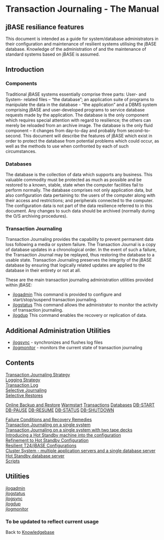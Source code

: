 # Transaction Journaling  - The Manual

<PageHeader />

## jBASE resiliance features

This document is intended as a guide for system/database administrators in their configuration and maintenance of resilient systems utilising the jBASE database. Knowledge of the administration of and the maintenance of standard systems based on jBASE is assumed.

## Introduction  

### Components  

Traditional jBASE systems essentially comprise three parts: User- and System- related files – “the database”; an application suite of programs to manipulate the data in the database - “the application” and a DBMS system comprising jBASE and user-developed programs to service database requests made by the application. The database is the only component which requires special attention with regard to resilience; the others can merely be reloaded from an archive image. The database is the only fluid component – it changes from day-to-day and probably from second-to-second. This document will describe the features of jBASE which exist in order to protect the database from potential problems which could occur, as well as the methods to use when confronted by each of such circumstances.  

### Databases

The database is the collection of data which supports any business. This valuable commodity must be protected as much as possible and be restored to a known, stable, state when the computer facilities fail to perform normally. The database comprises not only application data, but also configuration data pertaining to: the users of the computer along with their access and restrictions; and peripherals connected to the computer. The configuration data is not part of the data resilience referred to in this document. Any changes to such data should be archived (normally during the O/S archiving procedures).

### Transaction Journaling  

Transaction Journaling provides the capability to prevent permanent data loss following a media or system failure. The Transaction Journal is a copy of database updates in a chronological order. In the event of such a failure, the Transaction Journal may be replayed, thus restoring the database to a usable state. Transaction Journaling preserves the integrity of the jBASE database by ensuring that logically related updates are applied to the database in their entirety or not at all.

These are the main transaction journaling administration utilities provided within jBASE:  

- [jlogadmin](./utilities-jlogadmin/README.md)      This command is provided to configure and start/stop/suspend transaction journaling.  
- [jlogstatus](./utilities-jlogstatus/README.md)    This command allows the administrator to monitor the activity of transaction journaling.  
- [jlogdup](./utilities-jlogdup/README.md)          This command enables the recovery or replication of data.  

## Additional Administration Utilities  

- [jlogsync](./utilities-jlogsync/README.md)        - synchronizes and flushes log files
- [jlogmonitor](./utilities-jlogmonitor/README.md)  - monitors the current state of transaction journaling  

## Contents  

[Transaction Journaling Strategy](./journaling-strategy/README.md)  
[Logging Strategy](./logging-strategy/README.md)  
[Transaction Log](./transaction-log/README.md)  
[Selective Journaling](./selective-journaling/README.md)  
[Selective Restores](./selective-restores/README.md)  

[Online Backup and Restore](./online-backup-restore/README.md)
[Warmstart](./warmstart/README.md)
[Transactions](./transactions/README.md)
[Databases](./databases/README.md)
[DB-START](./db-start/README.md)
[DB-PAUSE](./db-pause/README.md)
[DB-RESUME](./db-resume/README.md)
[DB-STATUS](./db-status/REAME.md)
[DB-SHUTDOWN](./db-shutdown/README.md)

[Failure Conditions and Recovery Remedies](./failure-recovery/README.md)  
[Transaction Journaling on a single system](./journaling-single-system/README.md)  
[Transaction Journaling on a single system with two tape decks](./single-system-two-decks/README.md)  
[Introducing a Hot Standby machine into the configuration](./introduce-hot-standby/README.md)  
[Refinement to Hot Standby Configuration](./refined-hot-standby/README.md)  
[Resilient T24/jBASE Configurations](./resilient-configurations/README.md)  
[Cluster System - multiple application servers and a single database server](./cluster-system/README.md)  
[Hot Standby database server](./hot-standby/README.md)  
[Scripts](./scripts/README.md)  

## Utilities  

[jlogadmin](./utilities-jlogadmin/README.md)  
[jlogstatus](./utilities-jlogstatus/README.md)  
[jlogsync](./utilities-jlogsync/README.md)  
[jlogdup](./utilities-jlogdup/README.md)  
[jlogmonitor](./utilities-jlogmonitor/README.md)  

### To be updated to reflect current usage  

Back to [Knowledgebase](./../../README.md)

<PageFooter />
